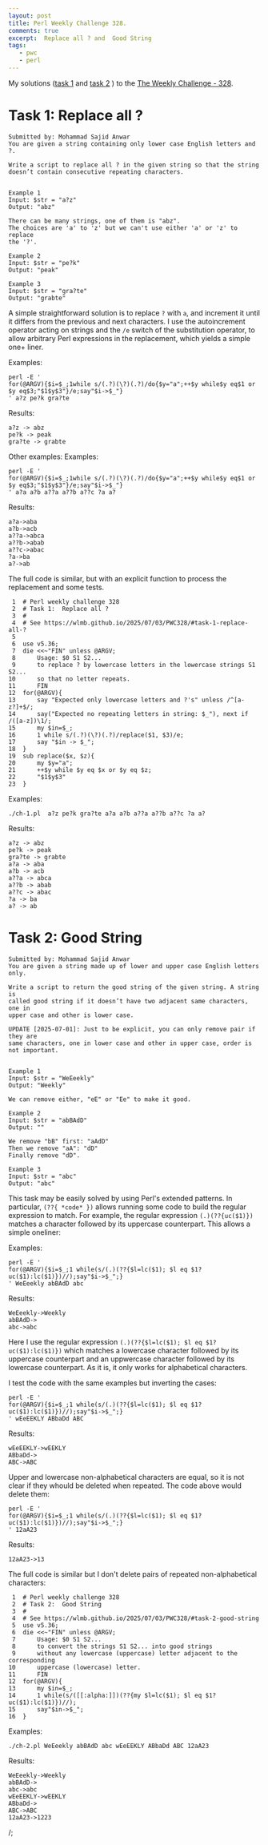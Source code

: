 ```yaml
---
layout: post
title: Perl Weekly Challenge 328.
comments: true
excerpt:  Replace all ? and  Good String
tags:
   - pwc
   - perl
---
```


My solutions
([task 1](https://github.com/wlmb/perlweeklychallenge-club/blob/master/challenge-328/wlmb/perl/ch-1.pl)
and
[task 2](https://github.com/wlmb/perlweeklychallenge-club/blob/master/challenge-328/wlmb/perl/ch-2.pl)
)
to the  [The Weekly Challenge - 328](https://theweeklychallenge.org/blog/perl-weekly-challenge-328).


# Task 1: Replace all ?

    Submitted by: Mohammad Sajid Anwar
    You are given a string containing only lower case English letters and ?.
    
    Write a script to replace all ? in the given string so that the string
    doesn’t contain consecutive repeating characters.
    
    
    Example 1
    Input: $str = "a?z"
    Output: "abz"
    
    There can be many strings, one of them is "abz".
    The choices are 'a' to 'z' but we can't use either 'a' or 'z' to replace
    the '?'.
    
    Example 2
    Input: $str = "pe?k"
    Output: "peak"
    
    Example 3
    Input: $str = "gra?te"
    Output: "grabte"

A simple straightforward solution is to replace `?` with `a`, and increment
it until it differs from the previous and next characters. I use the
autoincrement operator acting on strings and the `/e` switch of the
substitution operator, to allow arbitrary Perl expressions in the
replacement, which yields a simple one+ liner.

Examples:

    perl -E '
    for(@ARGV){$i=$_;1while s/(.?)(\?)(.?)/do{$y="a";++$y while$y eq$1 or $y eq$3;"$1$y$3"}/e;say"$i->$_"}
    ' a?z pe?k gra?te

Results:

    a?z -> abz
    pe?k -> peak
    gra?te -> grabte

Other examples:
Examples:

    perl -E '
    for(@ARGV){$i=$_;1while s/(.?)(\?)(.?)/do{$y="a";++$y while$y eq$1 or $y eq$3;"$1$y$3"}/e;say"$i->$_"}
    ' a?a a?b a??a a??b a??c ?a a?

Results:

    a?a->aba
    a?b->acb
    a??a->abca
    a??b->abab
    a??c->abac
    ?a->ba
    a?->ab

The full code is similar, but with an explicit function to process
the replacement and some tests.

     1  # Perl weekly challenge 328
     2  # Task 1:  Replace all ?
     3  #
     4  # See https://wlmb.github.io/2025/07/03/PWC328/#task-1-replace-all-?
     5  
     6  use v5.36;
     7  die <<~"FIN" unless @ARGV;
     8      Usage: $0 S1 S2...
     9      to replace ? by lowercase letters in the lowercase strings S1 S2...
    10      so that no letter repeats.
    11      FIN
    12  for(@ARGV){
    13      say "Expected only lowercase letters and ?'s" unless /^[a-z?]+$/;
    14      say("Expected no repeating letters in string: $_"), next if /([a-z])\1/;
    15      my $in=$_;
    16      1 while s/(.?)(\?)(.?)/replace($1, $3)/e;
    17      say "$in -> $_";
    18  }
    19  sub replace($x, $z){
    20      my $y="a";
    21      ++$y while $y eq $x or $y eq $z;
    22      "$1$y$3"
    23  }

Examples:

    ./ch-1.pl  a?z pe?k gra?te a?a a?b a??a a??b a??c ?a a?

Results:

    a?z -> abz
    pe?k -> peak
    gra?te -> grabte
    a?a -> aba
    a?b -> acb
    a??a -> abca
    a??b -> abab
    a??c -> abac
    ?a -> ba
    a? -> ab


# Task 2: Good String

    Submitted by: Mohammad Sajid Anwar
    You are given a string made up of lower and upper case English letters only.
    
    Write a script to return the good string of the given string. A string is
    called good string if it doesn’t have two adjacent same characters, one in
    upper case and other is lower case.
    
    UPDATE [2025-07-01]: Just to be explicit, you can only remove pair if they are
    same characters, one in lower case and other in upper case, order is not important.
    
    
    Example 1
    Input: $str = "WeEeekly"
    Output: "Weekly"
    
    We can remove either, "eE" or "Ee" to make it good.
    
    Example 2
    Input: $str = "abBAdD"
    Output: ""
    
    We remove "bB" first: "aAdD"
    Then we remove "aA": "dD"
    Finally remove "dD".
    
    Example 3
    Input: $str = "abc"
    Output: "abc"

This task may be easily solved by using Perl's extended patterns. In
particular, `(??{ *code* })` allows running some code to build the
regular expression to match. For example, the regular expression
`(.)(??{uc($1)})` matches a character followed by its uppercase
counterpart. This allows a simple oneliner:

Examples:

    perl -E '
    for(@ARGV){$i=$_;1 while(s/(.)(??{$l=lc($1); $l eq $1? uc($1):lc($1)})//);say"$i->$_";}
    ' WeEeekly abBAdD abc

Results:

    WeEeekly->Weekly
    abBAdD->
    abc->abc

Here I use the regular expression `(.)(??{$l=lc($1); $l eq $1?
uc($1):lc($1)})` which matches a lowercase character followed by its
uppercase counterpart and an uppwercase character followed by its
lowercase counterpart. As it is, it only works for alphabetical characters.

I test the code with the same examples but inverting the cases:

    perl -E '
    for(@ARGV){$i=$_;1 while(s/(.)(??{$l=lc($1); $l eq $1? uc($1):lc($1)})//);say"$i->$_";}
    ' wEeEEKLY ABbaDd ABC

Results:

    wEeEEKLY->wEEKLY
    ABbaDd->
    ABC->ABC

Upper and lowercase non-alphabetical characters are equal, so it is
not clear if they whould be deleted when repeated. The code above
would delete them:

    perl -E '
    for(@ARGV){$i=$_;1 while(s/(.)(??{$l=lc($1); $l eq $1? uc($1):lc($1)})//);say"$i->$_";}
    ' 12aA23

Results:

    12aA23->13

The full code is similar but I don't delete pairs of repeated
non-alphabetical characters:

     1  # Perl weekly challenge 328
     2  # Task 2:  Good String
     3  #
     4  # See https://wlmb.github.io/2025/07/03/PWC328/#task-2-good-string
     5  use v5.36;
     6  die <<~"FIN" unless @ARGV;
     7      Usage: $0 S1 S2...
     8      to convert the strings S1 S2... into good strings
     9      without any lowercase (uppercase) letter adjacent to the corresponding
    10      uppercase (lowercase) letter.
    11      FIN
    12  for(@ARGV){
    13      my $in=$_;
    14      1 while(s/([[:alpha:]])(??{my $l=lc($1); $l eq $1? uc($1):lc($1)})//);
    15      say"$in->$_";
    16  }

Examples:

    ./ch-2.pl WeEeekly abBAdD abc wEeEEKLY ABbaDd ABC 12aA23

Results:

    WeEeekly->Weekly
    abBAdD->
    abc->abc
    wEeEEKLY->wEEKLY
    ABbaDd->
    ABC->ABC
    12aA23->1223

/;

